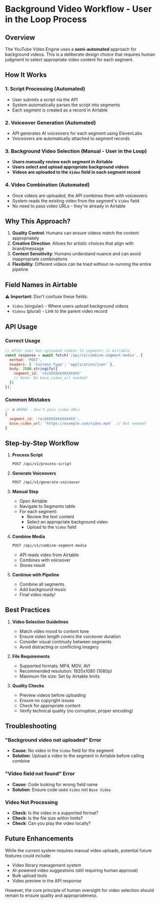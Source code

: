 # Background Video Workflow - User in the Loop Process

## Overview

The YouTube Video Engine uses a **semi-automated** approach for background videos. This is a deliberate design choice that requires human judgment to select appropriate video content for each segment.

## How It Works

### 1. Script Processing (Automated)
- User submits a script via the API
- System automatically parses the script into segments
- Each segment is created as a record in Airtable

### 2. Voiceover Generation (Automated)
- API generates AI voiceovers for each segment using ElevenLabs
- Voiceovers are automatically attached to segment records

### 3. Background Video Selection (Manual - User in the Loop)
- **Users manually review each segment in Airtable**
- **Users select and upload appropriate background videos**
- **Videos are uploaded to the `Video` field in each segment record**

### 4. Video Combination (Automated)
- Once videos are uploaded, the API combines them with voiceovers
- System reads the existing video from the segment's `Video` field
- No need to pass video URLs - they're already in Airtable

## Why This Approach?

1. **Quality Control**: Humans can ensure videos match the content appropriately
2. **Creative Direction**: Allows for artistic choices that align with brand/message
3. **Context Sensitivity**: Humans understand nuance and can avoid inappropriate combinations
4. **Flexibility**: Different videos can be tried without re-running the entire pipeline

## Field Names in Airtable

⚠️ **Important**: Don't confuse these fields:

- `Video` (singular) - Where users upload background videos
- `Videos` (plural) - Link to the parent video record

## API Usage

### Correct Usage
```javascript
// After user has uploaded videos to segments in Airtable
const response = await fetch('/api/v1/combine-segment-media', {
  method: 'POST',
  headers: { 'Content-Type': 'application/json' },
  body: JSON.stringify({
    segment_id: 'recXXXXXXXXXXXXXX'
    // Note: No base_video_url needed!
  })
});
```

### Common Mistakes
```javascript
// ❌ WRONG - Don't pass video URLs
{
  segment_id: 'recXXXXXXXXXXXXXX',
  base_video_url: 'https://example.com/video.mp4'  // Not needed!
}
```

## Step-by-Step Workflow

1. **Process Script**
   ```bash
   POST /api/v1/process-script
   ```

2. **Generate Voiceovers**
   ```bash
   POST /api/v1/generate-voiceover
   ```

3. **Manual Step**
   - Open Airtable
   - Navigate to Segments table
   - For each segment:
     - Review the text content
     - Select an appropriate background video
     - Upload to the `Video` field

4. **Combine Media**
   ```bash
   POST /api/v1/combine-segment-media
   ```
   - API reads video from Airtable
   - Combines with voiceover
   - Stores result

5. **Continue with Pipeline**
   - Combine all segments
   - Add background music
   - Final video ready!

## Best Practices

1. **Video Selection Guidelines**
   - Match video mood to content tone
   - Ensure video length covers the voiceover duration
   - Consider visual continuity between segments
   - Avoid distracting or conflicting imagery

2. **File Requirements**
   - Supported formats: MP4, MOV, AVI
   - Recommended resolution: 1920x1080 (1080p)
   - Maximum file size: Set by Airtable limits

3. **Quality Checks**
   - Preview videos before uploading
   - Ensure no copyright issues
   - Check for appropriate content
   - Verify technical quality (no corruption, proper encoding)

## Troubleshooting

### "Background video not uploaded" Error
- **Cause**: No video in the `Video` field for the segment
- **Solution**: Upload a video to the segment in Airtable before calling combine

### "Video field not found" Error
- **Cause**: Code looking for wrong field name
- **Solution**: Ensure code uses `Video` not `Base Video`

### Video Not Processing
- **Check**: Is the video in a supported format?
- **Check**: Is the file size within limits?
- **Check**: Can you play the video locally?

## Future Enhancements

While the current system requires manual video uploads, potential future features could include:

- Video library management system
- AI-powered video suggestions (still requiring human approval)
- Bulk upload tools
- Video preview in the API response

However, the core principle of human oversight for video selection should remain to ensure quality and appropriateness.
